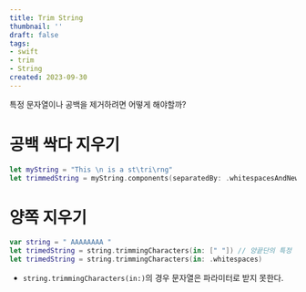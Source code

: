 ```yaml
---
title: Trim String
thumbnail: ''
draft: false
tags:
- swift
- trim
- String
created: 2023-09-30
---
```


특정 문자열이나 공백을 제거하려면 어떻게 해야할까?

# 공백 싹다 지우기

````swift
let myString = "This \n is a st\tri\rng"
let trimmedString = myString.components(separatedBy: .whitespacesAndNewlines).joined()
````

# 양쪽 지우기

````swift
var string = " AAAAAAAA "
let trimedString = string.trimmingCharacters(in: [" "]) // 양끝단의 특정 문자도 지울 수 있음
let trimedString = string.trimmingCharacters(in: .whitespaces)
````

* `string.trimmingCharacters(in:)`의 경우 문자열은 파라미터로 받지 못한다.
